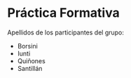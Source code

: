 # Práctica Formativa 

Apellidos de los participantes del grupo:

-	Borsini
-	Iunti
-	Quiñones
-	Santillán 


